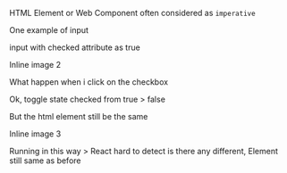 HTML Element or Web Component often considered as `imperative`

One example of input

input with checked attribute as true

Inline image 2

What happen when i click on the checkbox

Ok, toggle state checked from true > false

But the html element still be the same

Inline image 3

Running in this way > React hard to detect is there any different, Element still same as before